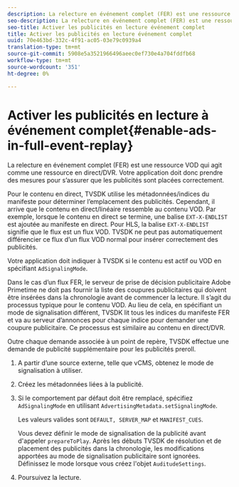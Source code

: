 ```yaml
---
description: La relecture en événement complet (FER) est une ressource VOD qui agit comme une ressource en direct/DVR. Votre application doit donc prendre des mesures pour s’assurer que les publicités sont placées correctement.
seo-description: La relecture en événement complet (FER) est une ressource VOD qui agit comme une ressource en direct/DVR. Votre application doit donc prendre des mesures pour s’assurer que les publicités sont placées correctement.
seo-title: Activer les publicités en lecture événement complet
title: Activer les publicités en lecture événement complet
uuid: 70e463bd-332c-4f91-ac05-03e79c0939a4
translation-type: tm+mt
source-git-commit: 5908e5a3521966496aeec0ef730e4a704fddfb68
workflow-type: tm+mt
source-wordcount: '351'
ht-degree: 0%

---
```



# Activer les publicités en lecture à événement complet{#enable-ads-in-full-event-replay}

La relecture en événement complet (FER) est une ressource VOD qui agit comme une ressource en direct/DVR. Votre application doit donc prendre des mesures pour s’assurer que les publicités sont placées correctement.

Pour le contenu en direct, TVSDK utilise les métadonnées/indices du manifeste pour déterminer l’emplacement des publicités. Cependant, il arrive que le contenu en direct/linéaire ressemble au contenu VOD. Par exemple, lorsque le contenu en direct se termine, une balise `EXT-X-ENDLIST` est ajoutée au manifeste en direct. Pour HLS, la balise `EXT-X-ENDLIST` signifie que le flux est un flux VOD. TVSDK ne peut pas automatiquement différencier ce flux d’un flux VOD normal pour insérer correctement des publicités.

Votre application doit indiquer à TVSDK si le contenu est actif ou VOD en spécifiant `AdSignalingMode`.

Dans le cas d’un flux FER, le serveur de prise de décision publicitaire Adobe Primetime ne doit pas fournir la liste des coupures publicitaires qui doivent être insérées dans la chronologie avant de commencer la lecture. Il s’agit du processus typique pour le contenu VOD. Au lieu de cela, en spécifiant un mode de signalisation différent, TVSDK lit tous les indices du manifeste FER et va au serveur d’annonces pour chaque indice pour demander une coupure publicitaire. Ce processus est similaire au contenu en direct/DVR.

Outre chaque demande associée à un point de repère, TVSDK effectue une demande de publicité supplémentaire pour les publicités preroll.

1. A partir d’une source externe, telle que vCMS, obtenez le mode de signalisation à utiliser.
1. Créez les métadonnées liées à la publicité.
1. Si le comportement par défaut doit être remplacé, spécifiez `AdSignalingMode` en utilisant `AdvertisingMetadata.setSignalingMode`.

   Les valeurs valides sont `DEFAULT, SERVER_MAP` et `MANIFEST_CUES`.

   Vous devez définir le mode de signalisation de la publicité avant d&#39;appeler `prepareToPlay`. Après les débuts TVSDK de résolution et de placement des publicités dans la chronologie, les modifications apportées au mode de signalisation publicitaire sont ignorées. Définissez le mode lorsque vous créez l&#39;objet `AuditudeSettings`.

1. Poursuivez la lecture.

<!--<a id="example_3567B4A0D53E4DA99C10C13244454026"></a>-->

